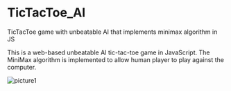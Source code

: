 # TicTacToe_AI
TicTacToe game with unbeatable AI that implements minimax algorithm in JS

This is a web-based unbeatable AI tic-tac-toe game in JavaScript. The MiniMax algorithm is implemented to allow human player to play against the computer.

![picture1](https://user-images.githubusercontent.com/27735731/52144272-d1fd5300-262b-11e9-83b4-c33cf552ee56.png)
